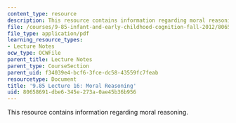 ```yaml
---
content_type: resource
description: This resource contains information regarding moral reasoning.
file: /courses/9-85-infant-and-early-childhood-cognition-fall-2012/80658691dbe6345e273a0ae45b36b956_MIT9_85F12_lec16.pdf
file_type: application/pdf
learning_resource_types:
- Lecture Notes
ocw_type: OCWFile
parent_title: Lecture Notes
parent_type: CourseSection
parent_uid: f34039e4-bcf6-3fce-dc58-43559fc7feab
resourcetype: Document
title: '9.85 Lecture 16: Moral Reasoning'
uid: 80658691-dbe6-345e-273a-0ae45b36b956
---
```

This resource contains information regarding moral reasoning.

